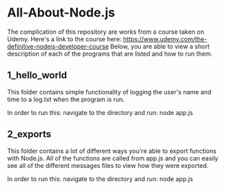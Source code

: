 # All-About-Node.js
The complication of this repository are works from a course taken on Udemy. Here's a link to the course here: https://www.udemy.com/the-definitive-nodejs-developer-course Below, you are able to view a short description of each of the programs that are listed and how to run them.

## 1_hello_world
This folder contains simple functionality of logging the user's name and time to a log.txt when the program is run.

In order to run this: navigate to the directory and run: node app.js

## 2_exports
This folder contains a lot of different ways you're able to export functions with Node.js. All of the functions are called from app.js and you can easily see all of the different messages files to view how they were exported.

In order to run this: navigate to the directory and run: node app.js
